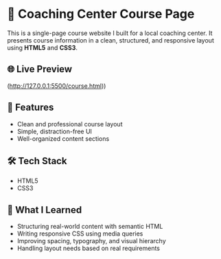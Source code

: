 # 🏫 Coaching Center Course Page

This is a single-page course website I built for a local coaching center. It presents course information in a clean, structured, and responsive layout using **HTML5** and **CSS3**.

## 🌐 Live Preview
(http://127.0.0.1:5500/course.html))

## 📌 Features
- Clean and professional course layout
- Simple, distraction-free UI
- Well-organized content sections

## 🛠️ Tech Stack
- HTML5
- CSS3 

## 🎯 What I Learned
- Structuring real-world content with semantic HTML
- Writing responsive CSS using media queries
- Improving spacing, typography, and visual hierarchy
- Handling layout needs based on real requirements





